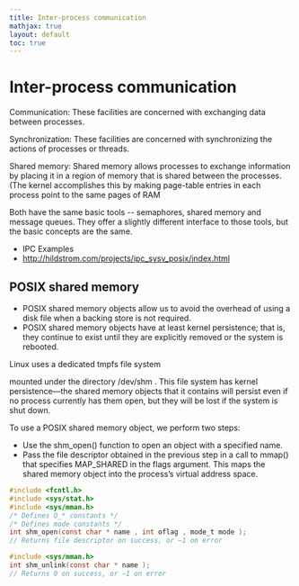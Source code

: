 ```yaml
---
title: Inter-process communication
mathjax: true
layout: default
toc: true
---
```



# Inter-process communication

Communication: These facilities are concerned with exchanging data between processes.

Synchronization: These facilities are concerned with synchronizing the actions of processes or threads.


Shared memory: Shared memory allows processes to exchange information by
placing it in a region of memory that is shared between the processes. (The kernel
accomplishes this by making page-table entries in each process point to the
same pages of RAM


Both have the same basic tools -- semaphores, shared memory and message queues. 
 They offer a slightly different interface to those tools, but the basic concepts are the same. 

* IPC Examples
* http://hildstrom.com/projects/ipc_sysv_posix/index.html





## POSIX shared memory

* POSIX shared memory objects allow us to avoid the overhead of using a disk file when a backing store is not required.
* POSIX shared memory objects have at least kernel persistence; that is, they continue to exist until they are explicitly removed or the system is rebooted.



Linux uses a dedicated tmpfs file system

mounted under the directory /dev/shm . This file system has kernel persistence—the shared memory
objects that it contains will persist even if no process currently has them open, but they will be lost if the system is shut down.

To use a POSIX shared memory object, we perform two steps:
* Use the shm_open() function to open an object with a specified name.
* Pass the file descriptor obtained in the previous step in a call to mmap() that specifies MAP_SHARED in the flags argument. This maps the shared memory object into the process’s virtual address space.



```c
#include <fcntl.h>
#include <sys/stat.h>
#include <sys/mman.h>
/* Defines O_* constants */
/* Defines mode constants */
int shm_open(const char * name , int oflag , mode_t mode );
// Returns file descriptor on success, or –1 on error

#include <sys/mman.h>
int shm_unlink(const char * name );
// Returns 0 on success, or –1 on error

```



